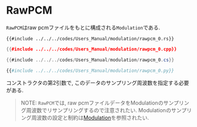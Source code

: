 # RawPCM

`RawPCM`はraw pcmファイルをもとに構成される`Modulation`である.

```rust,edition2021
{{#include ../../../codes/Users_Manual/modulation/rawpcm_0.rs}}
```

```cpp
{{#include ../../../codes/Users_Manual/modulation/rawpcm_0.cpp}}
```

```cs
{{#include ../../../codes/Users_Manual/modulation/rawpcm_0.cs}}
```

```python
{{#include ../../../codes/Users_Manual/modulation/rawpcm_0.py}}
```

コンストラクタの第2引数で, このデータのサンプリング周波数を指定する必要がある.

> NOTE: `RawPCM`では, raw pcmファイルデータをModulationのサンプリング周波数でリサンプリングするので注意されたい.
> Modulationのサンプリング周波数の設定と制約は[Modulation](../modulation.md)を参照されたい.
